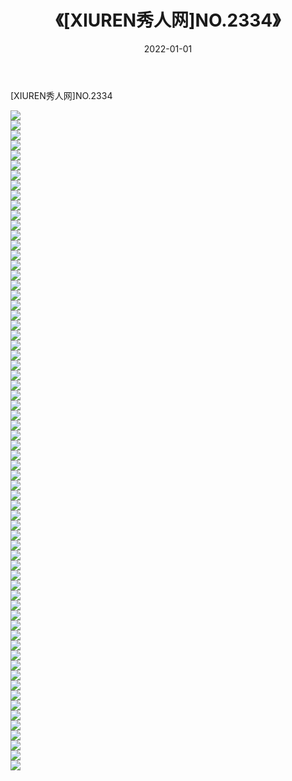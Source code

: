 ﻿---
layout: post
title:  《[XIUREN秀人网]NO.2334》
date:   2022-01-01
img: http://img.660000.xyz/Sharelink/秀人网/秀人网第03部分/[XIUREN秀人网]NO.2334/000.jpg
categories: [美女, 清纯, 唯美]
---

[XIUREN秀人网]NO.2334

 ![](http://img.660000.xyz/Sharelink/秀人网/秀人网第03部分/[XIUREN秀人网]NO.2334/001.jpg) <br>![](http://img.660000.xyz/Sharelink/秀人网/秀人网第03部分/[XIUREN秀人网]NO.2334/002.jpg) <br>![](http://img.660000.xyz/Sharelink/秀人网/秀人网第03部分/[XIUREN秀人网]NO.2334/003.jpg) <br>![](http://img.660000.xyz/Sharelink/秀人网/秀人网第03部分/[XIUREN秀人网]NO.2334/004.jpg) <br>![](http://img.660000.xyz/Sharelink/秀人网/秀人网第03部分/[XIUREN秀人网]NO.2334/005.jpg) <br>![](http://img.660000.xyz/Sharelink/秀人网/秀人网第03部分/[XIUREN秀人网]NO.2334/006.jpg) <br>![](http://img.660000.xyz/Sharelink/秀人网/秀人网第03部分/[XIUREN秀人网]NO.2334/007.jpg) <br>![](http://img.660000.xyz/Sharelink/秀人网/秀人网第03部分/[XIUREN秀人网]NO.2334/008.jpg) <br>![](http://img.660000.xyz/Sharelink/秀人网/秀人网第03部分/[XIUREN秀人网]NO.2334/009.jpg) <br>![](http://img.660000.xyz/Sharelink/秀人网/秀人网第03部分/[XIUREN秀人网]NO.2334/010.jpg) <br>![](http://img.660000.xyz/Sharelink/秀人网/秀人网第03部分/[XIUREN秀人网]NO.2334/011.jpg) <br>![](http://img.660000.xyz/Sharelink/秀人网/秀人网第03部分/[XIUREN秀人网]NO.2334/012.jpg) <br>![](http://img.660000.xyz/Sharelink/秀人网/秀人网第03部分/[XIUREN秀人网]NO.2334/013.jpg) <br>![](http://img.660000.xyz/Sharelink/秀人网/秀人网第03部分/[XIUREN秀人网]NO.2334/014.jpg) <br>![](http://img.660000.xyz/Sharelink/秀人网/秀人网第03部分/[XIUREN秀人网]NO.2334/015.jpg) <br>![](http://img.660000.xyz/Sharelink/秀人网/秀人网第03部分/[XIUREN秀人网]NO.2334/016.jpg) <br>![](http://img.660000.xyz/Sharelink/秀人网/秀人网第03部分/[XIUREN秀人网]NO.2334/017.jpg) <br>![](http://img.660000.xyz/Sharelink/秀人网/秀人网第03部分/[XIUREN秀人网]NO.2334/018.jpg) <br>![](http://img.660000.xyz/Sharelink/秀人网/秀人网第03部分/[XIUREN秀人网]NO.2334/019.jpg) <br>![](http://img.660000.xyz/Sharelink/秀人网/秀人网第03部分/[XIUREN秀人网]NO.2334/020.jpg) <br>![](http://img.660000.xyz/Sharelink/秀人网/秀人网第03部分/[XIUREN秀人网]NO.2334/021.jpg) <br>![](http://img.660000.xyz/Sharelink/秀人网/秀人网第03部分/[XIUREN秀人网]NO.2334/022.jpg) <br>![](http://img.660000.xyz/Sharelink/秀人网/秀人网第03部分/[XIUREN秀人网]NO.2334/023.jpg) <br>![](http://img.660000.xyz/Sharelink/秀人网/秀人网第03部分/[XIUREN秀人网]NO.2334/024.jpg) <br>![](http://img.660000.xyz/Sharelink/秀人网/秀人网第03部分/[XIUREN秀人网]NO.2334/025.jpg) <br>![](http://img.660000.xyz/Sharelink/秀人网/秀人网第03部分/[XIUREN秀人网]NO.2334/026.jpg) <br>![](http://img.660000.xyz/Sharelink/秀人网/秀人网第03部分/[XIUREN秀人网]NO.2334/027.jpg) <br>![](http://img.660000.xyz/Sharelink/秀人网/秀人网第03部分/[XIUREN秀人网]NO.2334/028.jpg) <br>![](http://img.660000.xyz/Sharelink/秀人网/秀人网第03部分/[XIUREN秀人网]NO.2334/029.jpg) <br>![](http://img.660000.xyz/Sharelink/秀人网/秀人网第03部分/[XIUREN秀人网]NO.2334/030.jpg) <br>![](http://img.660000.xyz/Sharelink/秀人网/秀人网第03部分/[XIUREN秀人网]NO.2334/031.jpg) <br>![](http://img.660000.xyz/Sharelink/秀人网/秀人网第03部分/[XIUREN秀人网]NO.2334/032.jpg) <br>![](http://img.660000.xyz/Sharelink/秀人网/秀人网第03部分/[XIUREN秀人网]NO.2334/033.jpg) <br>![](http://img.660000.xyz/Sharelink/秀人网/秀人网第03部分/[XIUREN秀人网]NO.2334/034.jpg) <br>![](http://img.660000.xyz/Sharelink/秀人网/秀人网第03部分/[XIUREN秀人网]NO.2334/035.jpg) <br>![](http://img.660000.xyz/Sharelink/秀人网/秀人网第03部分/[XIUREN秀人网]NO.2334/036.jpg) <br>![](http://img.660000.xyz/Sharelink/秀人网/秀人网第03部分/[XIUREN秀人网]NO.2334/037.jpg) <br>![](http://img.660000.xyz/Sharelink/秀人网/秀人网第03部分/[XIUREN秀人网]NO.2334/038.jpg) <br>![](http://img.660000.xyz/Sharelink/秀人网/秀人网第03部分/[XIUREN秀人网]NO.2334/039.jpg) <br>![](http://img.660000.xyz/Sharelink/秀人网/秀人网第03部分/[XIUREN秀人网]NO.2334/040.jpg) <br>![](http://img.660000.xyz/Sharelink/秀人网/秀人网第03部分/[XIUREN秀人网]NO.2334/041.jpg) <br>![](http://img.660000.xyz/Sharelink/秀人网/秀人网第03部分/[XIUREN秀人网]NO.2334/042.jpg) <br>![](http://img.660000.xyz/Sharelink/秀人网/秀人网第03部分/[XIUREN秀人网]NO.2334/043.jpg) <br>![](http://img.660000.xyz/Sharelink/秀人网/秀人网第03部分/[XIUREN秀人网]NO.2334/044.jpg) <br>![](http://img.660000.xyz/Sharelink/秀人网/秀人网第03部分/[XIUREN秀人网]NO.2334/045.jpg) <br>![](http://img.660000.xyz/Sharelink/秀人网/秀人网第03部分/[XIUREN秀人网]NO.2334/046.jpg) <br>![](http://img.660000.xyz/Sharelink/秀人网/秀人网第03部分/[XIUREN秀人网]NO.2334/047.jpg) <br>![](http://img.660000.xyz/Sharelink/秀人网/秀人网第03部分/[XIUREN秀人网]NO.2334/048.jpg) <br>![](http://img.660000.xyz/Sharelink/秀人网/秀人网第03部分/[XIUREN秀人网]NO.2334/049.jpg) <br>![](http://img.660000.xyz/Sharelink/秀人网/秀人网第03部分/[XIUREN秀人网]NO.2334/050.jpg) <br>![](http://img.660000.xyz/Sharelink/秀人网/秀人网第03部分/[XIUREN秀人网]NO.2334/051.jpg) <br>![](http://img.660000.xyz/Sharelink/秀人网/秀人网第03部分/[XIUREN秀人网]NO.2334/052.jpg) <br>![](http://img.660000.xyz/Sharelink/秀人网/秀人网第03部分/[XIUREN秀人网]NO.2334/053.jpg) <br>![](http://img.660000.xyz/Sharelink/秀人网/秀人网第03部分/[XIUREN秀人网]NO.2334/054.jpg) <br>![](http://img.660000.xyz/Sharelink/秀人网/秀人网第03部分/[XIUREN秀人网]NO.2334/055.jpg) <br>![](http://img.660000.xyz/Sharelink/秀人网/秀人网第03部分/[XIUREN秀人网]NO.2334/056.jpg) <br>![](http://img.660000.xyz/Sharelink/秀人网/秀人网第03部分/[XIUREN秀人网]NO.2334/057.jpg) <br>![](http://img.660000.xyz/Sharelink/秀人网/秀人网第03部分/[XIUREN秀人网]NO.2334/058.jpg) <br>![](http://img.660000.xyz/Sharelink/秀人网/秀人网第03部分/[XIUREN秀人网]NO.2334/059.jpg) <br>![](http://img.660000.xyz/Sharelink/秀人网/秀人网第03部分/[XIUREN秀人网]NO.2334/060.jpg) <br>![](http://img.660000.xyz/Sharelink/秀人网/秀人网第03部分/[XIUREN秀人网]NO.2334/061.jpg) <br>![](http://img.660000.xyz/Sharelink/秀人网/秀人网第03部分/[XIUREN秀人网]NO.2334/062.jpg) <br>![](http://img.660000.xyz/Sharelink/秀人网/秀人网第03部分/[XIUREN秀人网]NO.2334/063.jpg) <br>![](http://img.660000.xyz/Sharelink/秀人网/秀人网第03部分/[XIUREN秀人网]NO.2334/064.jpg) <br>![](http://img.660000.xyz/Sharelink/秀人网/秀人网第03部分/[XIUREN秀人网]NO.2334/065.jpg) <br>![](http://img.660000.xyz/Sharelink/秀人网/秀人网第03部分/[XIUREN秀人网]NO.2334/066.jpg) <br>